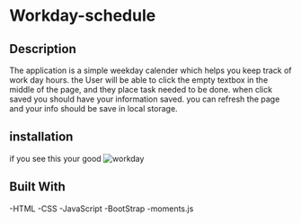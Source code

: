 # Workday-schedule

## Description
The application is a simple weekday calender which helps you keep track of work day hours.
the User will be able to click the empty textbox in the middle of the page, and they place task needed to
be done. when click saved you should have your information saved. you can refresh the page and your info should be
save in local storage. 


## installation
if you see this your good 
![workday](/Users/humbertorico/Desktop/Workday-schedule/images/work-app.jpg)


## Built With
-HTML
-CSS
-JavaScript
-BootStrap
-moments.js



